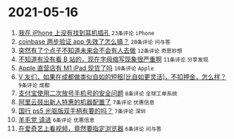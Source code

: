 # 2021-05-16

1. [我在 iPhone 上没有找到耳机插孔](https://www.v2ex.com/t/777185) `23条评论` `iPhone`
1. [coinbase 两步验证 app 失效了怎么搞？](https://www.v2ex.com/t/777188) `20条评论` `问与答`
1. [突然有了个点子不知道未来会不会有人去做](https://www.v2ex.com/t/777207) `12条评论` `奇思妙想`
1. [不知道有没有看 B 站的，现在字母缩写现象很严重啊](https://www.v2ex.com/t/777184) `11条评论` `分享发现`
1. [Apple 直营店有 M1 iPad 现货了吗](https://www.v2ex.com/t/777186) `10条评论` `Apple`
1. [V 友们，如果在成都做类似自如的短租[比自如更灵活]，不扣押金，怎么样？](https://www.v2ex.com/t/777199) `9条评论` `成都`
1. [支付宝使用二次放号手机号的安全问题](https://www.v2ex.com/t/777195) `8条评论` `全球工单系统`
1. [阿里云叕出新人特惠的机器配置了](https://www.v2ex.com/t/777191) `7条评论` `优惠信息`
1. [国行 ps5 光驱版双手柄有要的吗？](https://www.v2ex.com/t/777182) `7条评论` `深圳`
1. [羊毛党 请进](https://www.v2ex.com/t/777202) `6条评论` `优惠信息`
1. [在爱奇艺上看视频，竟然要指定浏览器](https://www.v2ex.com/t/777189) `6条评论` `问与答`
